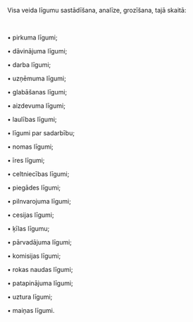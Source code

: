 Visa veida līgumu sastādīšana, analīze, grozīšana, tajā skaitā:

<br/>

• pirkuma līgumi;

• dāvinājuma līgumi;

• darba līgumi;

• uzņēmuma līgumi;

• glabāšanas līgumi;

• aizdevuma līgumi;

• laulības līgumi;

• līgumi par sadarbību;

• nomas līgumi;

• īres līgumi;

• celtniecības līgumi;

• piegādes līgumi;

• pilnvarojuma līgumi;

• cesijas līgumi;

• ķīlas līgumu;

• pārvadājuma līgumi;

• komisijas līgumi;

• rokas naudas līgumi;

• patapinājuma līgumi;

• uztura līgumi;

• maiņas līgumi.
